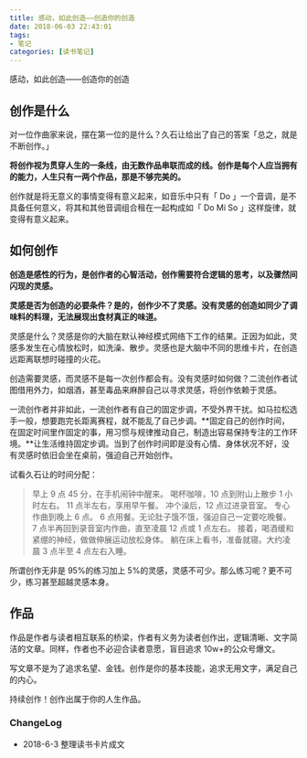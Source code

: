 ```yaml
---
title: 感动，如此创造——创造你的创造
date: 2018-06-03 22:43:01
tags:
- 笔记
categories: [读书笔记] 
---
```


感动，如此创造——创造你的创造

<!--more-->

## 创作是什么

对一位作曲家来说，摆在第一位的是什么？久石让给出了自己的答案「总之，就是不断创作。」

**将创作视为贯穿人生的一条线，由无数作品串联而成的线。创作是每个人应当拥有的能力，人生只有一两个作品，那是不够完美的。**

创作就是将无意义的事情变得有意义起来，如音乐中只有「 Do 」一个音调，是不具备任何意义，将其和其他音调组合租在一起构成如「 Do Mi So 」这样旋律，就变得有意义起来。

## 如何创作

**创造是感性的行为，是创作者的心智活动，创作需要符合逻辑的思考，以及骤然间闪现的灵感。**

**灵感是否为创造的必要条件？是的，创作少不了灵感。没有灵感的创造如同少了调味料的料理，无法展现出食材真正的味道。**

灵感是什么？灵感是你的大脑在默认神经模式网络下工作的结果。正因为如此，灵感多发生在心情放松时，如洗澡、散步。灵感也是大脑中不同的思维卡片，在创造远距离联想时碰撞的火花。

创造需要灵感，而灵感不是每一次创作都会有。没有灵感时如何做？二流创作者试图借用外力，如烟酒，甚至毒品来麻醉自己以寻求灵感，将创作依赖于灵感。

一流创作者并非如此，一流创作者有自己的固定步调，不受外界干扰。如马拉松选手一般，想要跑完长距离赛程，就不能乱了自己步调。**固定自己的创作时间，在固定时间里作固定的事，用习惯与规律推动自己，制造出容易保持专注的工作环境。**让生活维持固定步调。当到了创作时间即是没有心情、身体状况不好，没有灵感时依旧会坐在桌前，强迫自己开始创作。

试看久石让的时间分配：

> 早上 9 点 45 分，在手机闹钟中醒来。
> 喝杯咖啡，10 点到附山上散步 1 小时左右。
> 11 点半左右，享用早午餐。
> 冲个澡后，12 点过进录音室。
> 专心作曲到晚上 6 点。
> 6 点用餐。无论肚子饿不饿，强迫自己一定要吃晚餐。
> 7 点半再回到录音室内作曲，直至凌晨 12 点或 1 点左右。
> 接着，喝酒缓和紧绷的神经，做做伸展运动放松身体。
> 躺在床上看书，准备就寝。大约凌晨 3 点半至 4 点左右入睡。

所谓创作无非是 95%的练习加上 5%的灵感，灵感不可少。那么练习呢？更不可少，练习甚至超越灵感本身。

## 作品

作品是作者与读者相互联系的桥梁，作者有义务为读者创作出，逻辑清晰、文字简洁的文章。同样，作者也不必迎合读者意愿，盲目追求 10w+的公众号爆文。

写文章不是为了追求名望、金钱。创作是你的基本技能，追求无用文字，满足自己的内心。

持续创作！创作出属于你的人生作品。

### ChangeLog

- 2018-6-3 整理读书卡片成文
